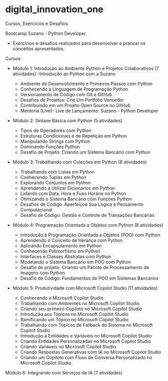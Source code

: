 # digital_innovation_one
Cursos, Exercícios e Desafios

Bootcamp Suzano - Python Developer.
   - Exercícios e desafios realizados para desenvolver e praticar os conceitos apresentados.

Cursos:
- Módulo 1: Introdução ao Ambiente Python e Projetos Colaborativos (7 atividades)
   -Introdução ao Python com a Suzano
   - Ambiente de Desenvolvimento e Primeiros Passos com Python
   - Conhecendo a Linguagem de Programação Python
   - Versionamento de Código com Git e GitHub
   - Desafios de Projetos: Crie Um Portfólio Vencedor
   - Contribuindo em um Projeto Open Source no GitHub
   - Mentoria (Live)- Live de Lançamento: Suzano - Python Developer

- Módulo 2: Sintaxe Básica com Python (5 atividades)
   - Tipos de Operadores com Python
   - Estruturas Condicionais e de Repetição em Python
   - Manipulando Strings com Python
   - Dominando Funções Python
   - Desafio de Projeto: Criando um Sistema Bancário com Python

- Módulo 3: Trabalhando com Coleções em Python (8 atividades)
   - Trabalhando com Listas em Python
   - Conhecendo Tuplas em Python
   - Explorando Conjuntos em Python
   - Aprendendo a Utilizar Dicionários em Python
   - Lidando com Data, Hora e Fuso Horário no Python
   - Otimizando o Sistema Bancário com Funções Python
   - Desafios de Código: Aperfeiçoe Sua Lógica e Pensamento Computacional
   - Desafio de Código: Gestão e Controle de Transações Bancárias

- Módulo 4: Programação Orientada a Objetos com Python (8 atividades)
   - Introdução à Programação Orientada a Objetos (POO) com Python
   - Aprendendo o Conceito de Herança com Python
   - Aplicando Encapsulamento em Python
   - Conhecendo Polimorfismo em Python
   - Interfaces e Classes Abstratas com Python
   - Modelando o Sistema Bancário em POO com Python
   - Desafio de projeto: Criando um Pacote de Processamento de Imagens com Python
   - Desafio de Código: Fundamentos de POO em Sistemas Bancários

- Módulo 5: Produtividade com Microsoft Copilot Studio (11 atividades)
   - Conhecendo o Microsoft Copilot Studio
   - Trabalhando com Ambientes no Microsoft Copilot Studio
   - Criando seu primeiro Copiloto no Microsoft Copilot Studio
   - Introdução aos Tópicos no Microsoft Copilot Studio
   - Ramificando um Tópico no Microsoft Copilot Studio
   - Trabalhando com Tópicos de Fallback do Sistema no Microsoft Copilot Studio
   - Introdução a Entidades e Variáveis no Microsoft Copilot Studio
   - Criando Entidades Personalizadas no Microsoft Copilot Studio
   - Criando Variáveis no Microsoft Copilot Studio
   - Criando Respostas Generativas com IA no Microsoft Copilot Studio
   - Criando um Copiloto com Fluxo de Conversa Personalizado no Microsoft Copilot Studio

Módulo 6: Integrando com Serviços de IA (7 atividades)
